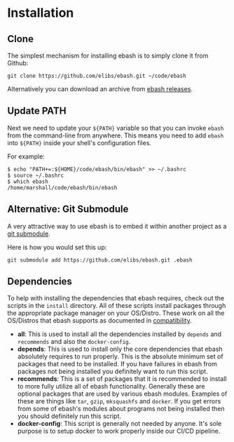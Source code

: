 # Installation

## Clone

The simplest mechanism for installing ebash is to simply clone it from Github:

```shell
git clone https://github.com/elibs/ebash.git ~/code/ebash
```

Alternatively you can download an archive from [ebash releases](https://github.com/elibs/ebash/releases).

## Update PATH

Next we need to update your `${PATH}` variable so that you can invoke `ebash` from the command-line from anywhere.
This means you need to add `ebash` into `${PATH}` inside your shell's configuration files.

For example:

```shell
$ echo "PATH+=:${HOME}/code/ebash/bin/ebash" >> ~/.bashrc
$ source ~/.bashrc
$ which ebash
/home/marshall/code/ebash/bin/ebash
```

## Alternative: Git Submodule

A very attractive way to use ebash is to embed it within another project as a [git submodule](https://git-scm.com/book/en/v2/Git-Tools-Submodules).

Here is how you would set this up:

```shell
git submodule add https://github.com/elibs/ebash.git .ebash
```

## Dependencies

To help with installing the dependencies that ebash requires, check out the scripts in the `install` directory. All of
these scripts install packages through the appropriate package manager on your OS/Distro. These work on all the OS/Distros
that ebash supports as documented in [compatibility](compatibility.md).

- **all**: This is used to install all the dependencies installed by `depends` and `recommends` and also the `docker-config`.
- **depends**: This is used to install only the core dependencies that ebash absolutely requires to run properly. This
  is the absolute minimum set of packages that need to be installed. If you have failures in ebash from packages not
  being installed you definitely want to run this script.
- **recommends**: This is a set of packages that it is recommended to install to more fully utilize all of ebash functionality.
  Generally these are optional packages that are used by various ebash modules. Examples of these are things like `tar`,
  `gzip`, `mksquashfs` and `docker`. If you get errors from some of ebash's modules about programs not being installed
  then you should definitely run this script.
- **docker-config**: This script is generally not needed by anyone. It's sole purpose is to setup docker to work properly
  inside our CI/CD pipeline.
